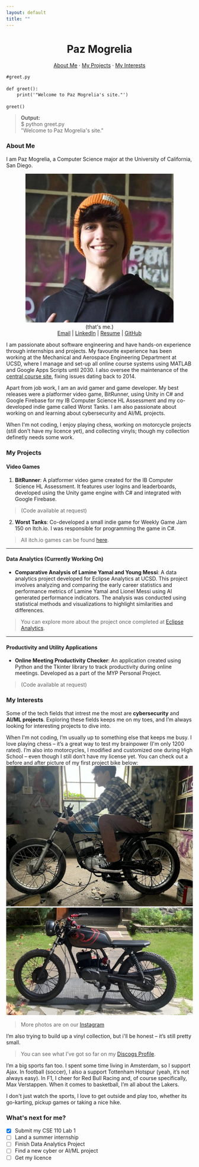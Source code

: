 ```yaml
---
layout: default
title: ""
---
```



<div align="center">

# Paz Mogrelia  
[About Me](#about-me) · [My Projects](#my-projects) · [My Interests](#my-interests)  

</div>

```
#greet.py

def greet():
    print('"Welcome to Paz Mogrelia's site."')

greet()
```
> **Output:** <br>
> $ python greet.py <br>
> "Welcome to Paz Mogrelia's site."
> 

### About Me
<p>  
I am Paz Mogrelia, a Computer Science major at the University of California, San Diego.
<div align="center">

![Headshot](./headshot.jpg)  
(that's me.)<br>
[Email](mailto:pmogrelia@ucsd.edu) | [LinkedIn](http://linkedin.com/in/pazmogrelia) | [Resume](./resume.jpg)  | [GitHub](https://github.com/pmogrelia)

</div>


I am passionate about software engineering and have hands-on experience through internships and projects. My favourite experience has been working at the Mechanical and Aerospace Engineering Department at UCSD, where I manage and set-up all online course systems using MATLAB and Google Apps Scripts until 2030. I also oversee the maintenance of the [central course site](https://mae156b.ucsd.edu/), fixing issues dating back to 2014.

Apart from job work, I am an avid gamer and game developer. My best releases were a platformer video game, BitRunner, using Unity in C# and Google Firebase for my IB Computer Science HL Assessment and my co-developed indie game called Worst Tanks. I am also passionate about working on and learning about cybersecurity and AI/ML projects.

When I'm not coding, I enjoy playing chess, working on motorcycle projects (still don't have my licence yet), and collecting vinyls; though my collection definetly needs some work.

</p>

### My Projects  

#### Video Games  

1. **BitRunner**: A platformer video game created for the IB Computer Science HL Assessment. It features user logins and leaderboards, developed using the Unity game engine with C# and integrated with Google Firebase. 
> (Code available at request)  
2. **Worst Tanks**: Co-developed a small indie game for Weekly Game Jam 150 on Itch.io. I was responsible for programming the game in C#. 
> All itch.io games can be found [here](https://brrrrrr.itch.io/). 

---

#### Data Analytics (Currently Working On)  
- **Comparative Analysis of Lamine Yamal and Young Messi**: A data analytics project developed for Eclipse Analytics at UCSD. This project involves analyzing and comparing the early career statistics and performance metrics of Lamine Yamal and Lionel Messi using AI generated performance indicators. The analysis was conducted using statistical methods and visualizations to highlight similarities and differences. 
>You can explore more about the project once completed at [Eclipse Analytics](https://eclipseanalytics.org).  

---

#### Productivity and Utility Applications  
- **Online Meeting Productivity Checker**: An application created using Python and the Tkinter library to track productivity during online meetings. Developed as a part of the MYP Personal Project. 
> (Code available at request)  
  
### My Interests  
 
Some of the tech fields that intrest me the most are **cybersecurity** and **AI/ML projects**. Exploring these fields keeps me on my toes, and I’m always looking for interesting projects to dive into.  

When I'm not coding, I’m usually up to something else that keeps me busy. I love playing chess – it’s a great way to test my brainpower (I'm only 1200 rated). I’m also into motorcycles, I modified and customized one during High School – even though I still don’t have my license yet. You can check out a before and after picture of my first project bike below:  
![Before Modifications](./motorbike.jpg)
![After Modifications](./motorbike1.jpg)    
> More photos are on our [Instagram](https://www.instagram.com/cafecustoms23/)
> 
I’m also trying to build up a vinyl collection, but i'll be honest – it’s still pretty small. 
>You can see what I’ve got so far on my [Discogs Profile](https://www.discogs.com/user/pmogrelia/collection).  

I’m a big sports fan too. I spent some time living in Amsterdam, so I support Ajax. In football (soccer), I also a support Tottenham Hotspur (yeah, it’s not always easy). In F1, I cheer for Red Bull Racing and, of course specifically, Max Verstappen. When it comes to basketball, I’m all about the Lakers. 

I don't just watch the sports, I love to get outside and play too, whether its go-karting, pickup games or taking a nice hike. 
 

### What's next for me?

- [x] Submit my CSE 110 Lab 1
- [ ] Land a summer internship
- [ ] Finish Data Analytics Project
- [ ] Find a new cyber or AI/ML project
- [ ] Get my licence
